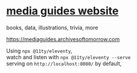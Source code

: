 # [media guides website](https://mediaguides.archivesoftomorrow.com)

books, data, illustrations, trivia, more

https://mediaguides.archivesoftomorrow.com

Using `npx @11ty/eleventy`,  
watch and listen with `npx @11ty/eleventy --serve`  
serving on `http://localhost:8080/` by default,  
